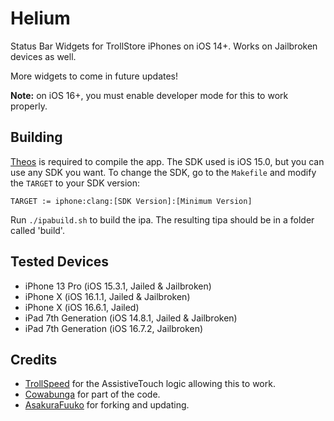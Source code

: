 # Helium
Status Bar Widgets for TrollStore iPhones on iOS 14+. Works on Jailbroken devices as well.

More widgets to come in future updates!

**Note:** on iOS 16+, you must enable developer mode for this to work properly.

## Building
[Theos](https://theos.dev) is required to compile the app. The SDK used is iOS 15.0, but you can use any SDK you want.
To change the SDK, go to the `Makefile` and modify the `TARGET` to your SDK version:
```
TARGET := iphone:clang:[SDK Version]:[Minimum Version]
```
Run `./ipabuild.sh` to build the ipa. The resulting tipa should be in a folder called 'build'.

## Tested Devices
- iPhone 13 Pro (iOS 15.3.1, Jailed & Jailbroken)
- iPhone X (iOS 16.1.1, Jailed & Jailbroken)
- iPhone X (iOS 16.6.1, Jailed)
- iPad 7th Generation (iOS 14.8.1, Jailed & Jailbroken)
- iPad 7th Generation (iOS 16.7.2, Jailbroken)

## Credits
- [TrollSpeed](https://github.com/Lessica/TrollSpeed) for the AssistiveTouch logic allowing this to work.
- [Cowabunga](https://github.com/leminlimez/Cowabunga) for part of the code.
- [AsakuraFuuko](https://github.com/AsakuraFuuko) for forking and updating.